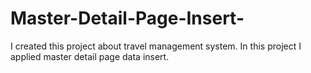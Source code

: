 # Master-Detail-Page-Insert-
I created this project about travel management system. In this project I applied master detail page data insert.
